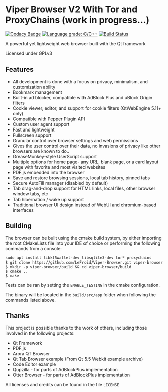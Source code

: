 # Viper Browser V2 With Tor and ProxyChains (work in progress...)

[![Codacy Badge](https://api.codacy.com/project/badge/Grade/faef22a2f30e4f1cbea3b15db777cab3)](https://www.codacy.com/app/LeFroid/Viper-Browser?utm_source=github.com&amp;utm_medium=referral&amp;utm_content=LeFroid/Viper-Browser&amp;utm_campaign=Badge_Grade) [![Language grade: C/C++](https://img.shields.io/lgtm/grade/cpp/g/LeFroid/Viper-Browser.svg?logo=lgtm&logoWidth=18)](https://lgtm.com/projects/g/LeFroid/Viper-Browser/context:cpp) [![Build Status](https://travis-ci.com/LeFroid/Viper-Browser.svg?branch=master)](https://travis-ci.com/LeFroid/Viper-Browser)

A powerful yet lightweight web browser built with the Qt framework

Licensed under GPLv3

## Features

*   All development is done with a focus on privacy, minimalism, and customization ability
*   Bookmark management
*   Built-in ad blocker, compatible with AdBlock Plus and uBlock Origin filters
*   Cookie viewer, editor, and support for cookie filters (QtWebEngine 5.11+ only)
*   Compatible with Pepper Plugin API
*   Custom user agent support
*   Fast and lightweight
*   Fullscreen support
*   Granular control over browser settings and web permissions
*   Gives the user control over their data, no invasions of privacy like other browsers are known to do..
*   GreaseMonkey-style UserScript support
*   Multiple options for home page- any URL, blank page, or a card layout page with favorite and most visited websites
*   PDF.js embedded into the browser
*   Save and restore browsing sessions, local tab history, pinned tabs
*   Secure AutoFill manager (disabled by default)
*   Tab drag-and-drop support for HTML links, local files, other browser window tabs, etc
*   Tab hibernation / wake up support
*   Traditional browser UI design instead of WebUI and chromium-based interfaces

## Building

The browser can be built using the cmake build system, by either importing the root CMakeLists file into your IDE of choice or performing the following commands from a console:

```console
sudo apt install libkf5wallet-dev libsqlite3-dev tor* proxychains
$ git clone https://github.com/LeFroid/Viper-Browser.git viper-browser
$ mkdir -p viper-browser/build && cd viper-browser/build
$ cmake ..
$ make
```

Tests can be ran by setting the `ENABLE_TESTING` in the cmake configuration.

The binary will be located in the `build/src/app` folder when following the commands listed above.

## Thanks

This project is possible thanks to the work of others, including those involved in the following projects:

*   Qt Framework
*   PDF.js 
*   Arora QT Browser
*   Qt Tab Browser example (From Qt 5.5 Webkit example archive)
*   Code Editor example
*   Qupzilla - for parts of AdBlockPlus implementation
*   Otter Browser - for parts of AdBlockPlus implementation

All licenses and credits can be found in the file `LICENSE`
